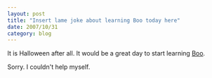 ```yaml
---
layout: post
title: "Insert lame joke about learning Boo today here"
date: 2007/10/31
category: blog
---
```


It is Halloween after all. It would be a great day to start learning [Boo](https://boo-language.github.io/).

Sorry. I couldn't help myself.

